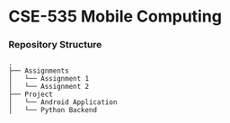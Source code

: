 # CSE-535 Mobile Computing


### Repository Structure
```
.
├── Assignments
│   └── Assignment 1
│   └── Assignment 2
├── Project
│   └──	Android Application
│   └── Python Backend
    
```